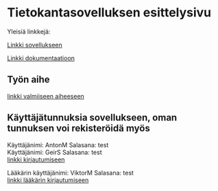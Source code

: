 # Tietokantasovelluksen esittelysivu

Yleisiä linkkejä:

[Linkki sovellukseen](http://amoroz.users.cs.helsinki.fi/antonintietokantasovellus/)

[Linkki dokumentaatioon](https://github.com/AventusM/Tsoha-Bootstrap/blob/master/doc/dokumentaatio.pdf)

## Työn aihe

[linkki valmiiseen aiheeseen](http://advancedkittenry.github.io/suunnittelu_ja_tyoymparisto/aiheet/Laakarin_kotikaynnit.html) 

## Käyttäjätunnuksia sovellukseen, oman tunnuksen voi rekisteröidä myös

Käyttäjänimi: AntonM Salasana: test  
Käyttäjänimi: GeirS  Salasana: test  
[linkki kirjautumiseen](http://amoroz.users.cs.helsinki.fi/antonintietokantasovellus/login)

Lääkärin käyttäjänimi: ViktorM Salasana: test  
[linkki lääkärin kirjautumiseen](http://amoroz.users.cs.helsinki.fi/antonintietokantasovellus/login/d)
